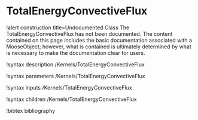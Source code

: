 <!-- MOOSE Documentation Stub: Remove this when content is added. -->

# TotalEnergyConvectiveFlux

!alert construction title=Undocumented Class
The TotalEnergyConvectiveFlux has not been documented. The content contained on this page
includes the basic documentation associated with a MooseObject; however, what is contained is
ultimately determined by what is necessary to make the documentation clear for users.

!syntax description /Kernels/TotalEnergyConvectiveFlux

!syntax parameters /Kernels/TotalEnergyConvectiveFlux

!syntax inputs /Kernels/TotalEnergyConvectiveFlux

!syntax children /Kernels/TotalEnergyConvectiveFlux

!bibtex bibliography
